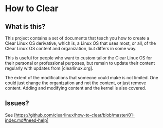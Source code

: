 
How to Clear
============

## What is this?

This project contains a set of documents that teach you how to create
a Clear Linux OS derivative, which is, a Linux OS that uses most,
or all, of the Clear Linux OS content and organization, but differs
in some way.

This is useful for people who want to custom tailor the Clear Linux
OS for their personal or professional purposes, but remain to update
their content regularly with updates from [clearlinux.org].

The extent of the modifications that someone could make is not
limited. One could just change the organization and not the content,
or just remove content. Adding and modifying content and the kernel
is also covered.


## Issues?

See [https://github.com/clearlinux/how-to-clear/blob/master/01-index.md#need-help]

